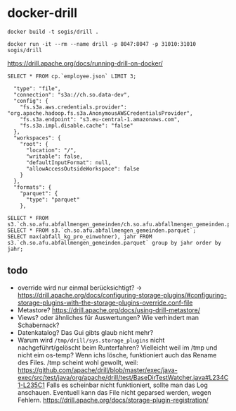 # docker-drill

```
docker build -t sogis/drill .
```

```
docker run -it --rm --name drill -p 8047:8047 -p 31010:31010 sogis/drill
```

https://drill.apache.org/docs/running-drill-on-docker/

```
SELECT * FROM cp.`employee.json` LIMIT 3;
```


```
  "type": "file",
  "connection": "s3a://ch.so.data-dev",
  "config": {
    "fs.s3a.aws.credentials.provider": "org.apache.hadoop.fs.s3a.AnonymousAWSCredentialsProvider",
    "fs.s3a.endpoint": "s3.eu-central-1.amazonaws.com",
    "fs.s3a.impl.disable.cache": "false"
  },
  "workspaces": {
    "root": {
      "location": "/",
      "writable": false,
      "defaultInputFormat": null,
      "allowAccessOutsideWorkspace": false
    }
  },
  "formats": {
    "parquet": {
      "type": "parquet"
    },

```


```
SELECT * FROM s3.`ch.so.afu.abfallmengen_gemeinden/ch.so.afu.abfallmengen_gemeinden.parquet`;
SELECT * FROM s3.`ch.so.afu.abfallmengen_gemeinden.parquet`;
SELECT max(abfall_kg_pro_einwohner), jahr FROM s3.`ch.so.afu.abfallmengen_gemeinden.parquet` group by jahr order by jahr;
```


 

## todo
- override wird nur einmal berücksichtigt? -> https://drill.apache.org/docs/configuring-storage-plugins/#configuring-storage-plugins-with-the-storage-plugins-override.conf-file
- Metastore? https://drill.apache.org/docs/using-drill-metastore/
- Views? oder ähnliches für Auswertungen? Wie verhindert man Schabernack?
- Datenkatalog? Das Gui gibts glaub nicht mehr? 
- Warum wird `/tmp/drill/sys.storage_plugins` nicht nachgeführt/gelöscht beim Runterfahren? Vielleicht weil im /tmp und nicht eim os-temp? Wenn ichs lösche, funktioniert auch das Rename des Files. /tmp scheint wohl gewollt, weil: https://github.com/apache/drill/blob/master/exec/java-exec/src/test/java/org/apache/drill/test/BaseDirTestWatcher.java#L234C1-L235C1 Falls es scheinbar nicht funktioniert,  sollte man das Log anschauen. Eventuell kann das File nicht geparsed werden, wegen Fehlern. https://drill.apache.org/docs/storage-plugin-registration/